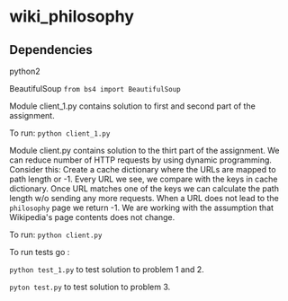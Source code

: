 # wiki_philosophy


## Dependencies

python2

BeautifulSoup `from bs4 import BeautifulSoup`

Module client_1.py contains solution to first and second part of the assignment.

To run:  `python client_1.py`

Module client.py contains solution to the thirt part of the assignment.
We can reduce number of HTTP requests by using dynamic programming.
Consider this:
Create a cache dictionary where the URLs are mapped to path length or -1. 
Every URL we see, we compare with the keys in cache dictionary. 
Once URL matches one of the keys we can calculate the path length w/o
 sending any more requests. When a URL does not lead to the `philosophy`
 page we return -1.
We are working with the assumption that Wikipedia's page contents does not change.

To run: `python client.py`

To run tests go :

`python test_1.py` to test solution to  problem 1 and 2.

`pyton test.py` to test solution to  problem 3.

